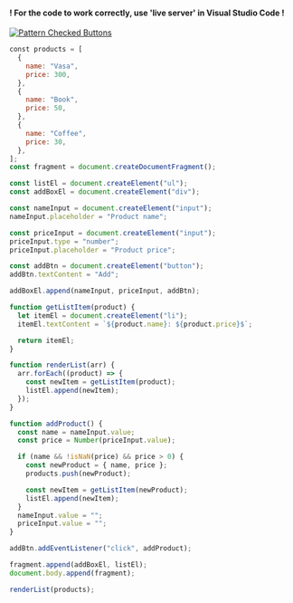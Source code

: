 #### ! For the code to work correctly, use 'live server' in Visual Studio Code !
[![Pattern Checked Buttons](https://github.com/AndriiKot/VanillaJS__Cooks/blob/main/_002_render_and_add_DOM-elements/__demo__/__v1_0_0__.png)](https://github.com/AndriiKot/VanillaJS__Cooks/blob/main/_002_render_and_add_DOM-elements/_00-0__Best__Praxe__)
```js
﻿const products = [
  {
    name: "Vasa",
    price: 300,
  },
  {
    name: "Book",
    price: 50,
  },
  {
    name: "Coffee",
    price: 30,
  },
];
const fragment = document.createDocumentFragment();

const listEl = document.createElement("ul");
const addBoxEl = document.createElement("div");

const nameInput = document.createElement("input");
nameInput.placeholder = "Product name";

const priceInput = document.createElement("input");
priceInput.type = "number";
priceInput.placeholder = "Product price";

const addBtn = document.createElement("button");
addBtn.textContent = "Add";

addBoxEl.append(nameInput, priceInput, addBtn);

function getListItem(product) {
  let itemEl = document.createElement("li");
  itemEl.textContent = `${product.name}: ${product.price}$`;

  return itemEl;
}

function renderList(arr) {
  arr.forEach((product) => {
    const newItem = getListItem(product);
    listEl.append(newItem);
  });
}

function addProduct() {
  const name = nameInput.value;
  const price = Number(priceInput.value);

  if (name && !isNaN(price) && price > 0) {
    const newProduct = { name, price };
    products.push(newProduct);

    const newItem = getListItem(newProduct);
    listEl.append(newItem);
  }
  nameInput.value = "";
  priceInput.value = "";
}

addBtn.addEventListener("click", addProduct);

fragment.append(addBoxEl, listEl);
document.body.append(fragment);

renderList(products);
```
